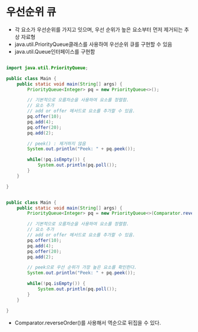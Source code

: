 # 우선순위 큐

- 각 요소가 우선순위를 가지고 잇으며, 우선 순위가 높은 요소부터 먼저 제거되는 추상 자료형
- java.util.PriorityQueue클래스를 사용하여 우선순위 큐를 구현할 수 있음
- java.util.Queue인터페이스를 구현함

```java

import java.util.PriorityQueue;

public class Main {
    public static void main(String[] args) {
        PriorityQueue<Integer> pq = new PriorityQueue<>();

        // 기본적으로 오름차순을 사용하여 요소를 정렬함.
        // 요소 추가
        // add or offer 메서드로 요소를 추가할 수 있음.
        pq.offer(10);
        pq.add(4);
        pq.offer(20);
        pq.add(2);

        // peek() : 제거하지 않음
        System.out.println("Peek: " + pq.peek());

        while(!pq.isEmpty()) {
            System.out.println(pq.poll());
        }
    }

}

```

```java

public class Main {
    public static void main(String[] args) {
        PriorityQueue<Integer> pq = new PriorityQueue<>(Comparator.reverseOrder());

        // 기본적으로 오름차순을 사용하여 요소를 정렬함.
        // 요소 추가
        // add or offer 메서드로 요소를 추가할 수 있음.
        pq.offer(10);
        pq.add(4);
        pq.offer(20);
        pq.add(2);

        // peek으로 우선 순위가 가장 높은 요소를 확인한다.
        System.out.println("Peek: " + pq.peek());

        while(!pq.isEmpty()) {
            System.out.println(pq.poll());
        }
    }

}

```

- Comparator.reverseOrder()를 사용해서 역순으로 뒤집을 수 있다.
